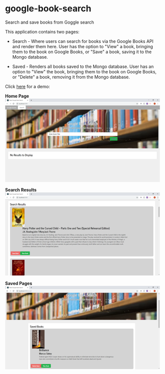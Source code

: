 # google-book-search
Search and save books from Goggle search

This application contains two pages:

- Search - Where users can search for books via the Google Books API and render them here. User has the option to "View" a book, bringing them to the book on Google Books, or "Save" a book, saving it to the Mongo database.

- Saved - Renders all books saved to the Mongo database. User has an option to "View" the book, bringing them to the book on Google Books, or "Delete" a book, removing it from the Mongo database.

Click [here](https://drive.google.com/file/d/1J4yZZpxVlAwc3xN3qMQk6Ho_onYxKvpf/view) for a demo:

**Home Page**
![Home](/client/public/google_search.png)

**Search Results**
![Search](/client/public/google_search2.png)

**Saved Pages**
![Saved](/client/public/google_saved.png)